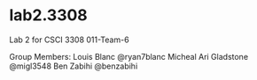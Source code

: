 # lab2.3308
Lab 2 for CSCI 3308
011-Team-6

Group Members:
Louis Blanc @ryan7blanc
Micheal Ari Gladstone @migl3548
Ben Zabihi @benzabihi
